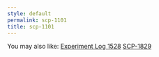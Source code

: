```yaml
---
style: default
permalink: scp-1101
title: scp-1101
---
```

You may also like:
[Experiment Log 1528](http://scp-wiki.net/experiment-log-1528)
[SCP-1829](http://scp-wiki.net/scp-1829)